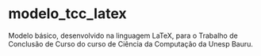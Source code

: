 # modelo_tcc_latex
Modelo básico, desenvolvido na linguagem LaTeX, para o Trabalho de Conclusão de Curso do curso de Ciência da Computação da Unesp Bauru.
